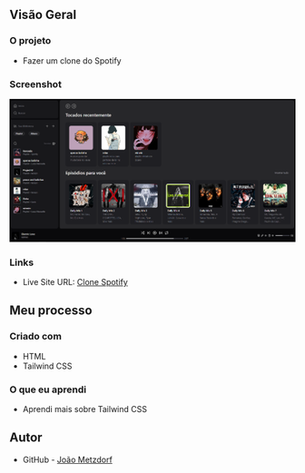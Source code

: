 ## Visão Geral

### O projeto

- Fazer um clone do Spotify

### Screenshot

![](./clone-spotify.png)

### Links

- Live Site URL: [Clone Spotify](https://spotify-replica-beta.vercel.app/)

## Meu processo

### Criado com

- HTML
- Tailwind CSS

### O que eu aprendi

- Aprendi mais sobre Tailwind CSS

## Autor

- GitHub - [João Metzdorf](https://github.com/joaometzdorf)
